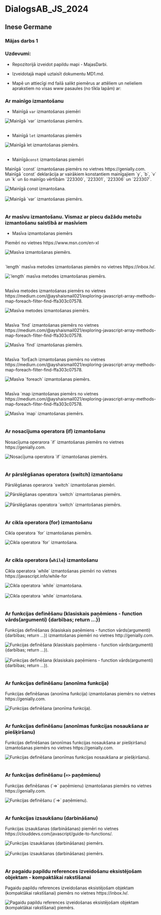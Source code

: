 <!-- Attēlus var pievienot no onedrive bez saglabāšanas datorā. Tikai nedrīkst mainīt vietu (onedrive mapi, tās atrašanās vietu). Obligāti jāsaglabā attēla atrašanās vietas/ ceļa adrese -->
# DialogsAB_JS_2024
## Inese Germane
### Mājas darbs 1
### Uzdevumi:
* Repozitorijā izveidot papildu mapi - MajasDarbi.

* Izveidotajā mapē uztaisīt dokumentu MD1.md.

* Mapē un attiecīgi md failā salikt piemērus ar attēliem un nelieliem aprakstiem no visas www pasaules (no tīkla lapām) ar:

### Ar mainīgo izmantošanu
* Mainīgā `var` izmantošanas piemēri

<picture>
<img src="https://raw.githubusercontent.com/Inese24/DialogsAB_JS_2024/main/MajasDarbi/Images/MajasDarbi_01/mainigais_var.png" alt="Mainīgā `var` izmantošanas piemērs." /> 
</picture>
<br>
<br>

* Mainīgā `let` izmantošanas piemērs
<picture>
<img src="https://raw.githubusercontent.com/Inese24/DialogsAB_JS_2024/main/MajasDarbi/Images/MajasDarbi_01/let1.png" alt="Mainīgā let izmantošanas piemērs." />
</picture>
<br>
<br>

* Mainīgā`const` izmantošanas piemēri
<p> Mainīgā `const` izmantošanas piemērs no vietnes https://genially.com. <br>
Mainīgā `const` deklarācija ar vairākiem konstantiem mainīgajiem `y`, `b`, `v` un `k` un šo mainīgo vērtībām `223300`, `223301`, `223306` un `223307`.   </p>
<picture>
<img src="https://raw.githubusercontent.com/Inese24/DialogsAB_JS_2024/main/MajasDarbi/Images/MajasDarbi_01/main%C4%ABgais_const_(number).png" alt="Mainīgā const izmantošana." />
</picture>
<br>
<br>
 <picture>
<img src="https://raw.githubusercontent.com/Inese24/DialogsAB_JS_2024/main/MajasDarbi/Images/MajasDarbi_01/const_1.png" alt="Mainīgā `var` izmantošanas piemērs." /> 
</picture>
<br>
<br>

### Ar masīvu izmantošanu. Vismaz ar piecu dažādu metožu izmantošanu saistībā ar masīviem
* Masīva izmantošanas piemērs
<p> Piemēri no vietnes https://www.msn.com/en-xl </p>
<picture>
<img alt= "Masīva izmantošanas piemērs." src="https://raw.githubusercontent.com/Inese24/DialogsAB_JS_2024/53441c98b54b54f931815dbd057b4ee93d6757b8/MajasDarbi/Images/MajasDarbi_01/masivi1.png">
</picture>
<br>
<br>
<p> `length` masīva metodes izmantošanas piemērs no vietnes https://inbox.lv/. </p>
<picture>
<img src="https://raw.githubusercontent.com/Inese24/DialogsAB_JS_2024/main/MajasDarbi/Images/MajasDarbi_01/masivs_length.png" alt="`length` masīva metodes izmantošanas piemērs." /> 
</picture>
<br>
<br>
<p> Masīva metodes izmantošanas piemērs no vietnes https://medium.com/@ayshaismail021/exploring-javascript-array-methods-map-foreach-filter-find-ffa303c07578. </p>
<picture>
<img src="https://raw.githubusercontent.com/Inese24/DialogsAB_JS_2024/main/MajasDarbi/Images/MajasDarbi_01/masivs_2.png" alt="Masīva metodes izmantošanas piemērs." /> 
</picture>
<br>
<br>
<p>Masīva `find` izmantošanas piemērs no vietnes https://medium.com/@ayshaismail021/exploring-javascript-array-methods-map-foreach-filter-find-ffa303c07578. </p>
<picture>
<img src="https://raw.githubusercontent.com/Inese24/DialogsAB_JS_2024/main/MajasDarbi/Images/MajasDarbi_01/masivs_4.png" alt="Masīva `find` izmantošanas piemērs." /> 
</picture>
<br>
<br>
<p> Masīva `forEach izmantošanas piemērs no vietnes https://medium.com/@ayshaismail021/exploring-javascript-array-methods-map-foreach-filter-find-ffa303c07578. </p>
<picture>
<img src="https://raw.githubusercontent.com/Inese24/DialogsAB_JS_2024/main/MajasDarbi/Images/MajasDarbi_01/masivs_5.png" alt="Masīva `foreach` izmantošanas piemērs." /> 
</picture>
<br>
<br>

<p> Masīva `map izmantošanas piemērs no vietnes https://medium.com/@ayshaismail021/exploring-javascript-array-methods-map-foreach-filter-find-ffa303c07578. </p>
<picture>
<img src="https://github.com/Inese24/DialogsAB_JS_2024/blob/main/MajasDarbi/Images/MajasDarbi_01/masivs_map.png?raw=true" alt="Masīva `map` izmantošanas piemērs." /> 
</picture>
<br>
<br>

### Ar nosacījuma operatora (if) izmantošanu
<p> Nosacījuma operarora `if` izmantošanas piemērs no vietnes https://genially.com. </p>
<picture>
<img src="https://raw.githubusercontent.com/Inese24/DialogsAB_JS_2024/main/MajasDarbi/Images/MajasDarbi_01/nosac%C4%ABjuma%20operators_if_1.png" alt="Nosacījuma operatora `if` izmantošanas piemērs." /> 
</picture>
<br>
<br>

### Ar pārslēgšanas operatora (switch) izmantošanu
<p> Pārslēgšanas operarora `switch` izmantošanas piemēri. </p>
<picture>
<img src="https://raw.githubusercontent.com/Inese24/DialogsAB_JS_2024/main/MajasDarbi/Images/MajasDarbi_01/switch.png" alt="Pārslēgšanas operatora `switch` izmantošanas piemērs." /> 
</picture>
<br>
<br>
<picture>
<img src="https://raw.githubusercontent.com/Inese24/DialogsAB_JS_2024/main/MajasDarbi/Images/MajasDarbi_01/p%C4%81rsl%C4%93g%C5%A1anas%20operators_switch%20.png" alt="Pārslēgšanas operatora `switch` izmantošanas piemērs." /> 
</picture>
<br>
<br>

### Ar cikla operatora (for) izmantošanu
<p> Cikla operatora `for` izmantošanas piemērs. </p>
<picture>
<img src="https://raw.githubusercontent.com/Inese24/DialogsAB_JS_2024/main/MajasDarbi/Images/MajasDarbi_01/cikla%20operators_for2.png" alt="Cikla operatora `for` izmantošana." /> 
</picture>
<br>
<br>

### Ar cikla operatora (`while`) izmantošanu
<p> Cikla operatora `while` izmantošanas piemēri no vietnes https://javascript.info/while-for  </p>
<picture>
<img src="https://raw.githubusercontent.com/Inese24/DialogsAB_JS_2024/main/MajasDarbi/Images/MajasDarbi_01/cikla%20operators_while.png" alt="Cikla operatora `while` izmantošana." /> 
</picture>
<br>
<br>
<picture>
<img src="https://raw.githubusercontent.com/Inese24/DialogsAB_JS_2024/main/MajasDarbi/Images/MajasDarbi_01/cikla%20operators_while_1.png" alt="Cikla operatora `while` izmantošana." /> 
</picture>
<br>
<br>

### Ar funkcijas definēšanu (klasiskais paņēmiens - function vārds(argumenti) {darbības; return ...})
<p> Funkcijas definēšanas (klasiskais paņēmiens - function vārds(argumenti) {darbības; return ...}) izmantošanas piemēri no vietnes http://genially.com. </p>
<picture>
<img src="https://raw.githubusercontent.com/Inese24/DialogsAB_JS_2024/main/MajasDarbi/Images/MajasDarbi_01/function_return_1.png" alt="Funkcijas definēšana (klasiskais paņēmiens - function vārds(argumenti) {darbības; return ...})." /> 
</picture>
<br>
<br>
<picture>
<img src="https://raw.githubusercontent.com/Inese24/DialogsAB_JS_2024/main/MajasDarbi/Images/MajasDarbi_01/function_return.png" alt="Funkcijas definēšana (klasiskais paņēmiens - function vārds(argumenti) {darbības; return ...})." /> 
</picture>
<br>
<br>

### Ar funkcijas definēšanu (anonīma funkcija)
<p> Funkcijas definēšanas (anonīma funkcija) izmantošanas piemērs no vietnes https://genially.com. </p>
<picture>
<img src="https://raw.githubusercontent.com/Inese24/DialogsAB_JS_2024/main/MajasDarbi/Images/MajasDarbi_01/anon%C4%ABma%20funkcija4.png" alt="Funkcijas definēšana (anonīma funkcija)." /> 
</picture>
<br>
<br>

### Ar funkcijas definēšanu (anonīmas funkcijas nosaukšana ar piešķiršanu)
<p> Funkcijas definēšanas (anonīmas funkcijas nosaukšana ar piešķiršanu) izmantošanas piemērs no vietnes https://genially.com. </p>
<picture>
<img src="https://raw.githubusercontent.com/Inese24/DialogsAB_JS_2024/main/MajasDarbi/Images/MajasDarbi_01/funkcijas%20defin%C4%93%C5%A1ana%20un%20pie%C5%A1%C4%B7ir%C5%A1ana.jpg" alt="Funkcijas definēšana (anonīmas funkcijas nosaukšana ar piešķiršanu)." /> 
</picture>
<br>
<br>

### Ar funkcijas definēšanu (`=>` paņēmienu)
<p> Funkcijas definēšanas (`=>` paņēmienu) izmantošanas piemērs no vietnes https://genially.com.  </p>
<picture>
<img src="https://raw.githubusercontent.com/Inese24/DialogsAB_JS_2024/main/MajasDarbi/Images/MajasDarbi_01/funkcijas%20defin%C4%93%C5%A1ana%20ar.png" alt="Funkcijas definēšanu (`=>` paņēmienu). " /> 
</picture>
<br>
<br>

### Ar funkcijas izsaukšanu (darbināšanu)
<p> Funkcijas izsaukšanas (darbināšanas) piemēri no vietnes https://clouddevs.com/javascript/guide-to-functions/.  </p>
<picture>
<img src="https://raw.githubusercontent.com/Inese24/DialogsAB_JS_2024/main/MajasDarbi/Images/MajasDarbi_01/funkcijas_izsauksana_darbinasana.png" alt="Funkcijas izsaukšanas (darbināšanas) piemērs. " /> 
</picture>
<br>
<br>
<picture>
<img src="https://raw.githubusercontent.com/Inese24/DialogsAB_JS_2024/main/MajasDarbi/Images/MajasDarbi_01/funkcijas_izsauksana_darbinasana_1.png" alt="Funkcijas izsaukšanas (darbināšanas) piemērs. " /> 
</picture>
<br>
<br>

### Ar pagaidu papildu references izveidošanu eksistējošam objektam - kompaktākai rakstīšanai
<p> Pagaidu papildu references izveidošanas eksistējošam objektam (kompaktākai rakstīšanai) piemērs no vietnes https://inbox.lv/.  </p>
<picture>
<img src="https://raw.githubusercontent.com/Inese24/DialogsAB_JS_2024/main/MajasDarbi/Images/MajasDarbi_01/papildu%20references%20izveidosana%20eksistejosam%20objektam.png" alt="Pagaidu papildu references izveidošanas eksistējošam objektam (kompaktākai rakstīšanai) piemērs. " /> 
</picture>